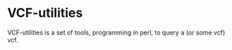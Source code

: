 # VCF-utilities

VCF-utilities is a set of tools, programming in perl, to query a (or some vcf) vcf.

##  
